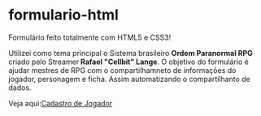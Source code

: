 # formulario-html

<p>Formulário feito totalmente com HTML5 e CSS3!</p>

 <P>Utilizei como tema principal o Sistema brasileiro <strong>Ordem Paranormal RPG</strong> criado pelo Streamer<strong> Rafael "Cellbit" Lange</strong>. O objetivo do formulário é ajudar mestres de RPG com o compartilhamneto de informações do jogador, personagem e ficha. Assim automatizando o compartilhanto de dados.</P>

<p>Veja aqui:<a href="https://guidorodrigues.github.io/formulario-html/formulario" target="_blank">Cadastro de Jogador</a></p>
